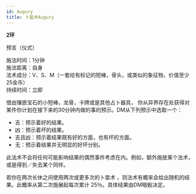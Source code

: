 ```yaml
---
id: Augury
title: 卜筮术Augury
---
```


**2环**

预言（仪式）

施法时间：1分钟  
施法距离：自身  
法术成分：V、S、M（一套绘有标记的短棒，骨头，或类似的象征物，价值至少25金币）  
持续时间：立即  










借由镶嵌宝石的小短棒，龙骨，卡牌或是其他占卜器具，
你从异界存在处获得对某件你计划在接下来的30分钟内做的事的预示。DM从下列预示中选取一个：
- 吉：预示着好的结果。
- 凶：预示着坏的结果。
- 吉且凶：预示着结果既有好的方面，也有坏的方面。
- 无：预示着结果并无明显的好坏分别。


此法术不会将任何可能影响结果的偶然事件考虑在内。例如，额外施放某个法术，或是得到／失去某个同伴。


若你在两次长休之间使用两次或更多次的卜筮术
，则法术有概率会给出随机的结果。此概率从第二次施展起每次累计
25％。具体结果由DM暗骰决定。
